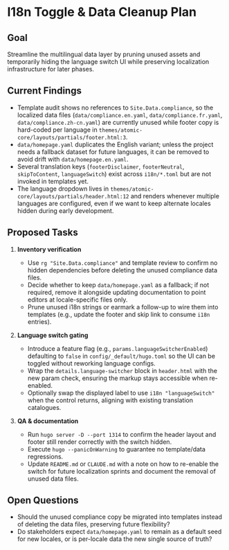 # I18n Toggle & Data Cleanup Plan

## Goal
Streamline the multilingual data layer by pruning unused assets and temporarily hiding the language switch UI while preserving localization infrastructure for later phases.

## Current Findings
- Template audit shows no references to `Site.Data.compliance`, so the localized data files (`data/compliance.en.yaml`, `data/compliance.fr.yaml`, `data/compliance.zh-cn.yaml`) are currently unused while footer copy is hard-coded per language in `themes/atomic-core/layouts/partials/footer.html:3`.
- `data/homepage.yaml` duplicates the English variant; unless the project needs a fallback dataset for future languages, it can be removed to avoid drift with `data/homepage.en.yaml`.
- Several translation keys (`footerDisclaimer`, `footerNeutral`, `skipToContent`, `languageSwitch`) exist across `i18n/*.toml` but are not invoked in templates yet.
- The language dropdown lives in `themes/atomic-core/layouts/partials/header.html:12` and renders whenever multiple languages are configured, even if we want to keep alternate locales hidden during early development.

## Proposed Tasks
1. **Inventory verification**
   - Use `rg "Site.Data.compliance"` and template review to confirm no hidden dependencies before deleting the unused compliance data files.
   - Decide whether to keep `data/homepage.yaml` as a fallback; if not required, remove it alongside updating documentation to point editors at locale-specific files only.
   - Prune unused i18n strings or earmark a follow-up to wire them into templates (e.g., update the footer and skip link to consume `i18n` entries).

2. **Language switch gating**
   - Introduce a feature flag (e.g., `params.languageSwitcherEnabled`) defaulting to `false` in `config/_default/hugo.toml` so the UI can be toggled without reworking language configs.
   - Wrap the `details.language-switcher` block in `header.html` with the new param check, ensuring the markup stays accessible when re-enabled.
   - Optionally swap the displayed label to use `i18n "languageSwitch"` when the control returns, aligning with existing translation catalogues.

3. **QA & documentation**
   - Run `hugo server -D --port 1314` to confirm the header layout and footer still render correctly with the switch hidden.
   - Execute `hugo --panicOnWarning` to guarantee no template/data regressions.
   - Update `README.md` or `CLAUDE.md` with a note on how to re-enable the switch for future localization sprints and document the removal of unused data files.

## Open Questions
- Should the unused compliance copy be migrated into templates instead of deleting the data files, preserving future flexibility?
- Do stakeholders expect `data/homepage.yaml` to remain as a default seed for new locales, or is per-locale data the new single source of truth?
